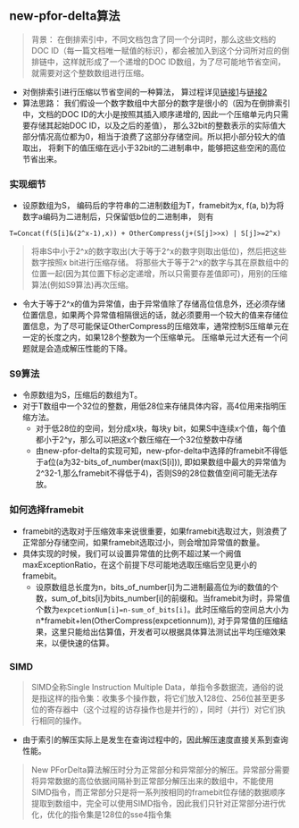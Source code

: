 ## new-pfor-delta算法

> 背景： 在倒排索引中，不同文档包含了同一个分词时，那么这些文档的DOC ID（每一篇文档唯一赋值的标识），都会被加入到这个分词所对应的倒排链中，这样就形成了一个递增的DOC ID数组，为了尽可能地节省空间，就需要对这个整数数组进行压缩。

* 对倒排索引进行压缩以节省空间的一种算法， 算过程详见[链接1](https://www.cnblogs.com/bonelee/p/6882088.html)与[链接2](https://yq.aliyun.com/articles/563081)
* 算法思路： 我们假设一个数字数组中大部分的数字是很小的（因为在倒排索引中，文档的DOC ID的大小是按照其插入顺序递增的, 因此一个压缩单元内只需要存储其起始DOC ID，以及之后的差值）， 那么32bit的整数表示的实际值大部分情况高位都为0，相当于浪费了这部分存储空间。所以把小部分较大的值取出， 将剩下的值压缩在远小于32bit的二进制串中，能够把这些空闲的高位节省出来。

### 实现细节

* 设原数组为S， 编码后的字符串的二进制数组为T，framebit为x, f(a, b)为将数字a编码为二进制后，只保留低b位的二进制串， 则有

```code
T=Concat(f(S[i]&(2^x-1),x)) + OtherCompress(j+(S[j]>>x) | S[j]>=2^x)
```
> 将串S中小于2^x的数字取出(大于等于2^x的数字则取出低位)，然后把这些数字按照x bit进行压缩存储。 将那些大于等于2^x的数字与其在原数组中的位置一起(因为其位置下标必定递增，所以只需要存差值即可)，用别的压缩算法(例如S9算法)再次压缩。
* 令大于等于2^x的值为异常值，由于异常值除了存储高位信息外，还必须存储位置信息，如果两个异常值相隔很远的话，就必须要用一个较大的值来存储位置信息，为了尽可能保证OtherCompress的压缩效率，通常控制S压缩单元在一定的长度之内，如果128个整数为一个压缩单元。 压缩单元过大还有一个问题就是会造成解压性能的下降。

### S9算法

* 令原数组为S，压缩后的数组为T。
* 对于T数组中一个32位的整数，用低28位来存储具体内容，高4位用来指明压缩方法。
  * 对于低28位的空间，划分成x块，每块y bit，如果S中连续x个值，每个值都小于2^y，那么可以把这x个数压缩在一个32位整数中存储
  * 由new-pfor-delta的实现可知，new-pfor-delta中选择的framebit不得低于a位(a为32-bits_of_number(max(S[i])), 即如果数组中最大的异常值为2^32-1,那么framebit不得低于4)，否则S9的28位数值空间可能无法存放。
  
### 如何选择framebit

* framebit的选取对于压缩效率来说很重要，如果framebit选取过大，则浪费了正常部分存储空间，如果framebit选取过小，则会增加异常值的数量。
* 具体实现的时候，我们可以设置异常值的比例不超过某一个阙值maxExceptionRatio，在这个前提下尽可能地选取压缩后空见更小的framebit。
  * 设原数组总长度为n，bits_of_number[i]为二进制最高位为i的数值的个数，sum_of_bits[i]为bits_number[i]的前缀和。当framebit为i时，异常值个数为`expcetionNum[i]=n-sum_of_bits[i]`。此时压缩后的空间总大小为n*framebit+len(OtherCompress(expcetionnum)), 对于异常值的压缩结果，这里只能给出估算值，开发者可以根据具体算法测试出平均压缩效果来，以便快速的估算。

### SIMD

> SIMD全称Single Instruction Multiple Data，单指令多数据流，通俗的说是指这样的指令集：收集多个操作数，将它们放入128位、256位甚至更多位的寄存器中（这个过程的访存操作也是并行的），同时（并行）对它们执行相同的操作。

* 由于索引的解压实际上是发生在查询过程中的，因此解压速度直接关系到查询性能。
> New PForDelta算法解压时分为正常部分和异常部分的解压。异常部分需要将异常数据的高位依据间隔补到正常部分解压出来的数组中，不能使用SIMD指令，而正常部分只是将一系列按相同的framebit位存储的数据顺序提取到数组中，完全可以使用SIMD指令，因此我们只针对正常部分进行优化，优化的指令集是128位的sse4指令集


